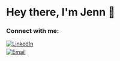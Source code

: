 # Hey there, I'm Jenn 👋

### Connect with me:
<a href="https://www.linkedin.com/in/jennifer-alexandria-quintal-419b527a/" target="_blank">
<img alt="LinkedIn" src="https://img.shields.io/badge/-LINKEDIN-pink" style="margin-bottom: 5px;">
</a>
<br>

<a href="mailto:quintal.jenn@gmail.com?subject=Found%20you%20on%20Github!&body=Hi%20Jenn%2C" target="_blank">
<img alt="Email" src="https://img.shields.io/badge/-EMAIL-purple" style="margin-bottom: 5px;">
</a>
<br>

<!--
**quinjenn/quinjenn** is a ✨ _special_ ✨ repository because its `README.md` (this file) appears on your GitHub profile.

Here are some ideas to get you started:

- 🔭 I’m currently working on ...
- 🌱 I’m currently learning ...
- 👯 I’m looking to collaborate on ...
- 🤔 I’m looking for help with ...
- 💬 Ask me about ...
- 📫 How to reach me: ...
- 😄 Pronouns: ...
- ⚡ Fun fact: ...
-->
